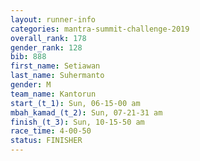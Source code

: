 ```yaml
---
layout: runner-info 
categories: mantra-summit-challenge-2019 
overall_rank: 178
gender_rank: 128
bib: 888
first_name: Setiawan
last_name: Suhermanto
gender: M
team_name: Kantorun
start_(t_1): Sun, 06-15-00 am
mbah_kamad_(t_2): Sun, 07-21-31 am
finish_(t_3): Sun, 10-15-50 am
race_time: 4-00-50
status: FINISHER
---
```

